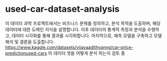 # used-car-dataset-analysis
이 데이터 과학 프로젝트에서는 비즈니스 문제를 정의하고, 분석 목적을 도출하며, 해당 데이터에 대한 도메인 지식을 설명합니다. 이후 데이터의 통계적 측정과 분석을 수행하고, 데이터 시각화를 통해 결과를 시각화합니다. 마지막으로, 예측 모델을 구축하고 모델 해석 및 결론을 도출합니다.
https://www.kaggle.com/datasets/vijayaadithyanvg/car-price-predictionused-cars
이 데이터 셋을 어떻게 분석 하는지 검토 중
